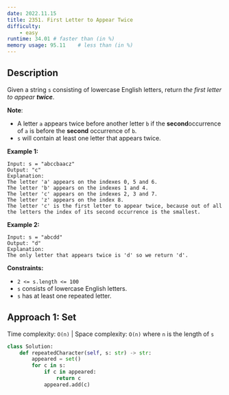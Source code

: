 ```yaml
---
date: 2022.11.15
title: 2351. First Letter to Appear Twice
difficulty:
    - easy
runtime: 34.01 # faster than (in %)
memory usage: 95.11    # less than (in %)
---
```

## Description
Given a string `s` consisting of lowercase English letters, return *the first letter to appear **twice***.

**Note**:

- A letter `a` appears twice before another letter `b` if the **second**occurrence of `a` is before the **second** occurrence of `b`.
- `s` will contain at least one letter that appears twice.

**Example 1:**

```
Input: s = "abccbaacz"
Output: "c"
Explanation:
The letter 'a' appears on the indexes 0, 5 and 6.
The letter 'b' appears on the indexes 1 and 4.
The letter 'c' appears on the indexes 2, 3 and 7.
The letter 'z' appears on the index 8.
The letter 'c' is the first letter to appear twice, because out of all the letters the index of its second occurrence is the smallest.

```

**Example 2:**

```
Input: s = "abcdd"
Output: "d"
Explanation:
The only letter that appears twice is 'd' so we return 'd'.

```

**Constraints:**

- `2 <= s.length <= 100`
- `s` consists of lowercase English letters.
- `s` has at least one repeated letter.

## Approach 1: Set
Time complexity: `O(n)`    |    Space complexity: `O(n)`
where `n` is the length of `s`

``` python
class Solution:
    def repeatedCharacter(self, s: str) -> str:
        appeared = set()
        for c in s:
            if c in appeared:
                return c
            appeared.add(c)
```